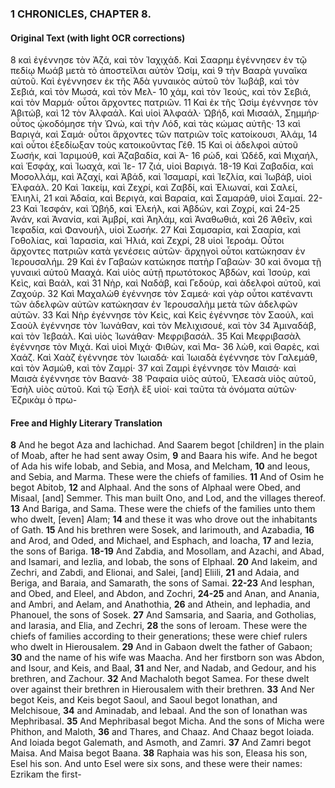 ### 1 CHRONICLES, CHAPTER 8.

#### Original Text (with light OCR corrections)
8 καὶ ἐγέννησε τὸν Ἀζά, καὶ τὸν Ἰαχιχάδ. Καὶ Σααρημ ἐγέννησεν ἐν τῷ πεδίῳ Μωάβ μετὰ τὸ ἀποστεῖλαι αὐτὸν Ὠσίμ, καὶ
9 τὴν Βααρὰ γυναῖκα αὐτοῦ. Καὶ ἐγέννησεν ἐκ τῆς Ἀδὰ γυναικὸς αὐτοῦ τὸν Ἰωβάβ, καὶ τὸν Σεβιά, καὶ τὸν Μωσά, καὶ τὸν Μελ-
10 χάμ, καὶ τὸν Ἰεούς, καὶ τὸν Σεβιά, καὶ τὸν Μαρμά· οὗτοι ἄρχοντες πατριῶν.
11 Καὶ ἐκ τῆς Ὠσὶμ ἐγέννησε τὸν Ἀβιτώβ, καὶ
12 τὸν Ἀλφαάλ. Καὶ υἱοὶ Ἀλφαάλ· Ὠβήδ, καὶ Μισαάλ, Σημμήρ· οὗτος ᾠκοδόμησε τὴν Ὠνώ, καὶ τὴν Λόδ, καὶ τὰς κώμας αὐτῆς·
13 καὶ Βαριγά, καὶ Σαμά· οὗτοι ἄρχοντες τῶν πατριῶν τοῖς κατοίκουσι͵ Ἀλάμ,
14 καὶ οὗτοι ἐξεδίωξαν τοὺς κατοικοῦντας Γέθ.
15 Καὶ οἱ ἀδελφοὶ αὐτοῦ Σωσήκ, καὶ Ἰαριμούθ, καὶ Ἀζαβαδία, καὶ Ἀ-
16 ρώδ, καὶ Ὠδέδ, καὶ Μιχαήλ, καὶ Ἑσφάχ, καὶ Ἰωαχά, καὶ Ἰε-
17 ζιά, υἱοὶ Βαριγά.
18-19 Καὶ Ζαβαδία, καὶ Μοσολλάμ, καὶ Ἀζαχί, καὶ Ἀβάδ, καὶ Ἰσαμαρί, καὶ Ἰεζλία, καὶ Ἰωβάβ, υἱοὶ Ἐλφαάλ.
20 Καὶ Ἰακείμ, καὶ Ζεχρί, καὶ Ζαβδί, καὶ Ἐλιωναί, καὶ Σαλεί, Ἐλιηλί,
21 καὶ Ἀδαία, καὶ Βεριγά, καὶ Βαραία, καὶ Σαμαράθ, υἱοὶ Σαμαί.
22-23 Καὶ Ἰεσφάν, καὶ Ὠβήδ, καὶ Ἐλεήλ, καὶ Ἀβδών, καὶ Ζοχρί, καὶ
24-25 Ἀνάν, καὶ Ἀνανία, καὶ Ἀμβρί, καὶ Ἀηλάμ, καὶ Ἀναθωθιά, καὶ
26 Ἀθεῖν, καὶ Ἰεφαδία, καὶ Φανουήλ, υἱοὶ Σωσήκ.
27 Καὶ Σαμσαρία, καὶ Σααρία, καὶ Γοθολίας, καὶ Ἰαρασία, καὶ Ἠλιά, καὶ Ζεχρί,
28 υἱοὶ Ἰεροάμ. Οὗτοι ἄρχοντες πατριῶν κατὰ γενέσεις αὐτῶν· ἄρχηγοὶ οὗτοι κατώκησαν ἐν Ἱερουσαλήμ.
29 Καὶ ἐν Γαβαὼν κατώκησε πατὴρ Γαβαὼν·
30 καὶ ὄνομα τῇ γυναικὶ αὐτοῦ Μααχά. Καὶ υἱὸς αὐτῇ πρωτότοκος Ἀβδὼν, καὶ Ἰσούρ, καὶ Κεὶς, καὶ Βαάλ, καὶ
31 Νὴρ, καὶ Ναδάβ, καὶ Γεδούρ, καὶ ἀδελφοὶ αὐτοῦ, καὶ Ζαχούρ.
32 Καὶ Μαχαλὼθ ἐγέννησε τὸν Σαμεά· καὶ γὰρ οὗτοι κατέναντι τῶν ἀδελφῶν αὐτῶν κατώκησαν ἐν Ἱερουσαλὴμ μετὰ τῶν ἀδελφῶν αὐτῶν.
33 Καὶ Νὴρ ἐγέννησε τὸν Κεὶς, καὶ Κεὶς ἐγέννησε τὸν Σαούλ, καὶ Σαοὺλ ἐγέννησε τὸν Ἰωνάθαν, καὶ τὸν Μελιχισουέ, καὶ τὸν
34 Ἀμιναδάβ, καὶ τὸν Ἰεβαάλ. Καὶ υἱὸς Ἰωνάθαν· Μεφριβασάλ.
35 Καὶ Μεφριβασὰλ ἐγέννησε τὸν Μιχά. Καὶ υἱοὶ Μιχά· Φιθὼν, καὶ Μα-
36 λὼθ, καὶ Θαρὲς, καὶ Χαάζ. Καὶ Χαὰζ ἐγέννησε τὸν Ἰωιαδά· καὶ Ἰωιαδὰ ἐγέννησε τὸν Γαλεμάθ, καὶ τὸν Ἀσμὼθ, καὶ τὸν Ζαμρί·
37 καὶ Ζαμρὶ ἐγέννησε τὸν Μαισά· καὶ Μαισὰ ἐγέννησε τὸν Βαανά·
38 Ῥαφαία υἱὸς αὐτοῦ, Ἐλεασὰ υἱὸς αὐτοῦ, Ἐσὴλ υἱὸς αὐτοῦ. Καὶ τῷ Ἐσὴλ ἓξ υἱοί· καὶ ταῦτα τὰ ὀνόματα αὐτῶν· Ἐζρικὰμ ὁ πρω-

#### Free and Highly Literary Translation
**8** And he begot Aza and Iachichad.
And Saarem begot [children] in the plain of Moab, after he had sent away Osim,
**9** and Baara his wife.
And he begot of Ada his wife Iobab, and Sebia, and Mosa, and Melcham,
**10** and Ieous, and Sebia, and Marma. These were the chiefs of families.
**11** And of Osim he begot Abitob,
**12** and Alphaal. And the sons of Alphaal were Obed, and Misaal, [and] Semmer. This man built Ono, and Lod, and the villages thereof.
**13** And Bariga, and Sama. These were the chiefs of the families unto them who dwelt, [even] Alam;
**14** and these it was who drove out the inhabitants of Gath.
**15** And his brethren were Sosek, and Iarimouth, and Azabadia,
**16** and Arod, and Oded, and Michael, and Esphach, and Ioacha,
**17** and Iezia, the sons of Bariga.
**18-19** And Zabdia, and Mosollam, and Azachi, and Abad, and Isamari, and Iezlia, and Iobab, the sons of Elphaal.
**20** And Iakeim, and Zechri, and Zabdi, and Elionai, and Salei, [and] Eliili,
**21** and Adaia, and Beriga, and Baraia, and Samarath, the sons of Samai.
**22-23** And Iesphan, and Obed, and Eleel, and Abdon, and Zochri,
**24-25** and Anan, and Anania, and Ambri, and Aelam, and Anathothia,
**26** and Athein, and Iephadia, and Phanouel, the sons of Sosek.
**27** And Samsaria, and Saaria, and Gotholias, and Iarasia, and Elia, and Zechri,
**28** the sons of Ieroam. These were the chiefs of families according to their generations; these were chief rulers who dwelt in Hierousalem.
**29** And in Gabaon dwelt the father of Gabaon;
**30** and the name of his wife was Maacha. And her firstborn son was Abdon, and Isour, and Keis, and Baal,
**31** and Ner, and Nadab, and Gedour, and his brethren, and Zachour.
**32** And Machaloth begot Samea. For these dwelt over against their brethren in Hierousalem with their brethren.
**33** And Ner begot Keis, and Keis begot Saoul, and Saoul begot Ionathan, and Melchisoue,
**34** and Aminadab, and Iebaal. And the son of Ionathan was Mephribasal.
**35** And Mephribasal begot Micha. And the sons of Micha were Phithon, and Maloth,
**36** and Thares, and Chaaz. And Chaaz begot Ioiada. And Ioiada begot Galemath, and Asmoth, and Zamri.
**37** And Zamri begot Maisa. And Maisa begot Baana.
**38** Raphaia was his son, Eleasa his son, Esel his son. And unto Esel were six sons, and these were their names: Ezrikam the first-